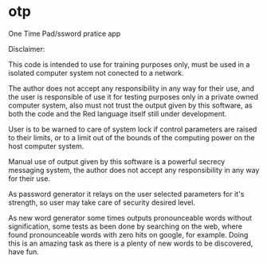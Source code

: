 # otp
One Time Pad/ssword pratice app

Disclaimer:

This code is intended to use for training purposes only, must be used in a isolated computer system not conected to a network.

The author does not accept any responsibility in any way for their use, and the user is responsible of use it for testing purposes only
in a private owned computer system, also must not trust the output given by this software, as both the code and the Red language itself still under development.

User is to be warned to care of system lock if control parameters are raised to their limits, or to a limit out of the bounds of the
computing power on the host computer system.

Manual use of output given by this software is a powerful secrecy messaging system, the author does not accept any responsibility in any way for their use. 

As password generator it relays on the user selected parameters for it's strength, so user may take care of security desired level.

As new word generator some times outputs pronounceable words without signification, some tests as been done by searching on the web, where found pronounceable words with zero hits on google, for example. Doing this is an amazing task as there is a plenty of new words to be discovered, have fun.

